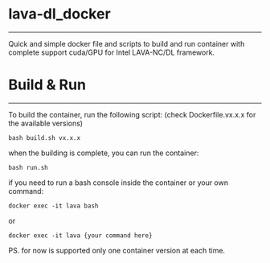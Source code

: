 # lava-dl_docker
___
Quick and simple docker file and scripts to build and run container with complete support cuda/GPU for Intel LAVA-NC/DL framework.

# Build & Run
___
To build the container, run the following script:
(check Dockerfile.vx.x.x for the available versions)

```
bash build.sh vx.x.x  
```
when the building is complete, you can run the container:
```
bash run.sh
```
if you need to run a bash console inside the container or your own command:
```
docker exec -it lava bash
```
or 

```
docker exec -it lava {your command here}
```

PS. for now is supported only one container version at each time.
